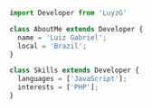 ```js
import Developer from 'LuyzG'

class AboutMe extends Developer {
  name = 'Luiz Gabriel';
  local = 'Brazil';
}

class Skills extends Developer {
  languages = ['JavaScript'];
  interests = ['PHP'];
}
```
<!---
LuyzG/LuyzG is a ✨ special ✨ repository because its `README.md` (this file) appears on your GitHub profile.
You can click the Preview link to take a look at your changes.
--->

